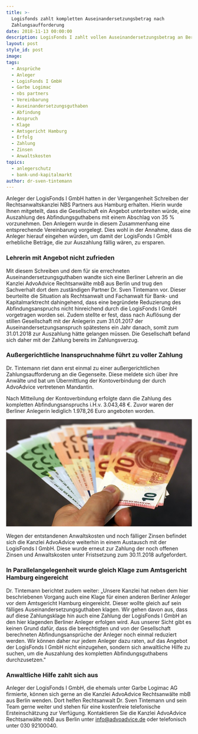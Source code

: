 ```yaml
---
title: >-
  Logisfonds zahlt kompletten Auseinandersetzungsbetrag nach
  Zahlungsaufforderung
date: 2018-11-13 00:00:00
description: LogisFonds I zahlt vollen Auseinandersetzungsbetrag an Berliner Anlegerin aus
layout: post
style_id: post
image:
tags:
  - Ansprüche
  - Anleger
  - LogisFonds I GmbH
  - Garbe Logimac
  - nbs partners
  - Vereinbarung
  - Auseinandersetzungsguthaben
  - Abfindung
  - Anspruch
  - Klage
  - Amtsgericht Hamburg
  - Erfolg
  - Zahlung
  - Zinsen
  - Anwaltskosten
topics:
  - anlegerschutz
  - bank-und-kapitalmarkt
author: dr-sven-tintemann
---
```


Anleger der LogisFonds I GmbH hatten in der Vergangenheit Schreiben der Rechtsanwaltskanzlei NBS Partners aus Hamburg erhalten. Hierin wurde Ihnen mitgeteilt, dass die Gesellschaft ein Angebot unterbreiten w&uuml;rde, eine Auszahlung des Abfindungsguthabens mit einem Abschlag von 35 % vorzunehmen. Den Anlegern wurde in diesem Zusammenhang eine entsprechende Vereinbarung vorgelegt. Dies wohl in der Annahme, dass die Anleger hierauf eingehen w&uuml;rden, um damit der LogisFonds I GmbH erhebliche Betr&auml;ge, die zur Auszahlung f&auml;llig w&auml;ren, zu ersparen.

### Lehrerin mit Angebot nicht zufrieden

Mit diesem Schreiben und dem f&uuml;r sie errechneten Auseinandersetzungsguthaben wandte sich eine Berliner Lehrerin an die Kanzlei AdvoAdvice Rechtsanw&auml;lte mbB aus Berlin und trug den Sachverhalt dort dem zust&auml;ndigen Partner Dr. Sven Tintemann vor. Dieser beurteilte die Situation als Rechtsanwalt und Fachanwalt f&uuml;r Bank- und Kapitalmarktrecht dahingehend, dass eine begr&uuml;ndete Reduzierung des Abfindungsanspruchs nicht hinreichend durch die LogisFonds I GmbH vorgetragen worden sei. Zudem stellte er fest, dass nach Aufl&ouml;sung der stillen Gesellschaft mit der Anlegerin zum 31.01.2017 der Auseinandersetzungsanspruch sp&auml;testens ein Jahr danach, somit zum 31.01.2018 zur Auszahlung h&auml;tte gelangen m&uuml;ssen. Die Gesellschaft befand sich daher mit der Zahlung bereits im Zahlungsverzug.

### Au&szlig;ergerichtliche Inanspruchnahme f&uuml;hrt zu voller Zahlung

Dr. Tintemann riet dann erst einmal zu einer au&szlig;ergerichtlichen Zahlungsaufforderung an die Gegenseite. Diese meldete sich &uuml;ber ihre Anw&auml;lte und bat um &Uuml;bermittlung der Kontoverbindung der durch AdvoAdvice vertretenen Mandantin.

Nach Mitteilung der Kontoverbindung erfolgte dann die Zahlung des kompletten Abfindungsanspruchs i.H.v. 3.043,48 €. Zuvor waren der Berliner Anlegerin lediglich 1.978,26 Euro angeboten worden.

![Geld zurück - Foto Pixabay](/uploads/money-1005464-640-3.jpg "LogisFonds zahlt Anlegerin komplettes Abfindungsguthaben aus")

Wegen der entstandenen Anwaltskosten und noch f&auml;lliger Zinsen befindet sich die Kanzlei AdvoAdvice weiterhin in einem Austausch mit der LogisFonds I GmbH. Diese wurde erneut zur Zahlung der noch offenen Zinsen und Anwaltskosten unter Fristsetzung zum 30.11.2018 aufgefordert.

### In Parallelangelegenheit wurde gleich Klage zum Amtsgericht Hamburg eingereicht

Dr. Tintemann berichtet zudem weiter: „Unsere Kanzlei hat neben dem hier beschriebenen Vorgang auch eine Klage f&uuml;r einen anderen Berliner Anleger vor dem Amtsgericht Hamburg eingereicht. Dieser wollte gleich auf sein f&auml;lliges Auseinandersetzungsguthaben klagen. Wir gehen davon aus, dass auf diese Zahlungsklage hin auch eine Zahlung der LogisFonds I GmbH an den hier klagenden Berliner Anleger erfolgen wird. Aus unserer Sicht gibt es keinen Grund daf&uuml;r, dass die berechtigten und von der Gesellschaft berechneten Abfindungsanspr&uuml;che der Anleger noch einmal reduziert werden. Wir k&ouml;nnen daher nur jedem Anleger dazu raten, auf das Angebot der LogisFonds I GmbH nicht einzugehen, sondern sich anwaltliche Hilfe zu suchen, um die Auszahlung des kompletten Abfindungsguthabens durchzusetzen."

### Anwaltliche Hilfe zahlt sich aus

Anleger der LogisFonds I GmbH, die ehemals unter Garbe Logimac AG firmierte, k&ouml;nnen sich gerne an die Kanzlei AdvoAdvice Rechtsanw&auml;lte mbB aus Berlin wenden. Dort helfen Rechtsanwalt Dr. Sven Tintemann und sein Team gerne weiter und stehen f&uuml;r eine kostenfreie telefonische Ersteinsch&auml;tzung zur Verf&uuml;gung. Kontaktieren Sie die Kanzlei AdvoAdvice Rechtsanw&auml;lte mbB aus Berlin unter info@advoadvice.de oder telefonisch unter 030 92100040.